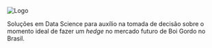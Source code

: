 ![Logo](https://github.com/Thaleslsilva/DataCattle/blob/master/Logo3.jpg)

Soluções em Data Science para auxílio na tomada de decisão sobre o momento ideal de fazer um *hedge* no mercado futuro de Boi Gordo no Brasil.
